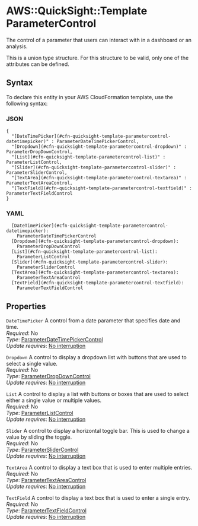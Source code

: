 # AWS::QuickSight::Template ParameterControl<a name="aws-properties-quicksight-template-parametercontrol"></a>

The control of a parameter that users can interact with in a dashboard or an analysis\.

This is a union type structure\. For this structure to be valid, only one of the attributes can be defined\.

## Syntax<a name="aws-properties-quicksight-template-parametercontrol-syntax"></a>

To declare this entity in your AWS CloudFormation template, use the following syntax:

### JSON<a name="aws-properties-quicksight-template-parametercontrol-syntax.json"></a>

```
{
  "[DateTimePicker](#cfn-quicksight-template-parametercontrol-datetimepicker)" : ParameterDateTimePickerControl,
  "[Dropdown](#cfn-quicksight-template-parametercontrol-dropdown)" : ParameterDropDownControl,
  "[List](#cfn-quicksight-template-parametercontrol-list)" : ParameterListControl,
  "[Slider](#cfn-quicksight-template-parametercontrol-slider)" : ParameterSliderControl,
  "[TextArea](#cfn-quicksight-template-parametercontrol-textarea)" : ParameterTextAreaControl,
  "[TextField](#cfn-quicksight-template-parametercontrol-textfield)" : ParameterTextFieldControl
}
```

### YAML<a name="aws-properties-quicksight-template-parametercontrol-syntax.yaml"></a>

```
  [DateTimePicker](#cfn-quicksight-template-parametercontrol-datetimepicker):
    ParameterDateTimePickerControl
  [Dropdown](#cfn-quicksight-template-parametercontrol-dropdown):
    ParameterDropDownControl
  [List](#cfn-quicksight-template-parametercontrol-list):
    ParameterListControl
  [Slider](#cfn-quicksight-template-parametercontrol-slider):
    ParameterSliderControl
  [TextArea](#cfn-quicksight-template-parametercontrol-textarea):
    ParameterTextAreaControl
  [TextField](#cfn-quicksight-template-parametercontrol-textfield):
    ParameterTextFieldControl
```

## Properties<a name="aws-properties-quicksight-template-parametercontrol-properties"></a>

`DateTimePicker` <a name="cfn-quicksight-template-parametercontrol-datetimepicker"></a>
A control from a date parameter that specifies date and time\.  
_Required_: No  
_Type_: [ParameterDateTimePickerControl](aws-properties-quicksight-template-parameterdatetimepickercontrol.md)  
_Update requires_: [No interruption](https://docs.aws.amazon.com/AWSCloudFormation/latest/UserGuide/using-cfn-updating-stacks-update-behaviors.html#update-no-interrupt)

`Dropdown` <a name="cfn-quicksight-template-parametercontrol-dropdown"></a>
A control to display a dropdown list with buttons that are used to select a single value\.  
_Required_: No  
_Type_: [ParameterDropDownControl](aws-properties-quicksight-template-parameterdropdowncontrol.md)  
_Update requires_: [No interruption](https://docs.aws.amazon.com/AWSCloudFormation/latest/UserGuide/using-cfn-updating-stacks-update-behaviors.html#update-no-interrupt)

`List` <a name="cfn-quicksight-template-parametercontrol-list"></a>
A control to display a list with buttons or boxes that are used to select either a single value or multiple values\.  
_Required_: No  
_Type_: [ParameterListControl](aws-properties-quicksight-template-parameterlistcontrol.md)  
_Update requires_: [No interruption](https://docs.aws.amazon.com/AWSCloudFormation/latest/UserGuide/using-cfn-updating-stacks-update-behaviors.html#update-no-interrupt)

`Slider` <a name="cfn-quicksight-template-parametercontrol-slider"></a>
A control to display a horizontal toggle bar\. This is used to change a value by sliding the toggle\.  
_Required_: No  
_Type_: [ParameterSliderControl](aws-properties-quicksight-template-parameterslidercontrol.md)  
_Update requires_: [No interruption](https://docs.aws.amazon.com/AWSCloudFormation/latest/UserGuide/using-cfn-updating-stacks-update-behaviors.html#update-no-interrupt)

`TextArea` <a name="cfn-quicksight-template-parametercontrol-textarea"></a>
A control to display a text box that is used to enter multiple entries\.  
_Required_: No  
_Type_: [ParameterTextAreaControl](aws-properties-quicksight-template-parametertextareacontrol.md)  
_Update requires_: [No interruption](https://docs.aws.amazon.com/AWSCloudFormation/latest/UserGuide/using-cfn-updating-stacks-update-behaviors.html#update-no-interrupt)

`TextField` <a name="cfn-quicksight-template-parametercontrol-textfield"></a>
A control to display a text box that is used to enter a single entry\.  
_Required_: No  
_Type_: [ParameterTextFieldControl](aws-properties-quicksight-template-parametertextfieldcontrol.md)  
_Update requires_: [No interruption](https://docs.aws.amazon.com/AWSCloudFormation/latest/UserGuide/using-cfn-updating-stacks-update-behaviors.html#update-no-interrupt)

